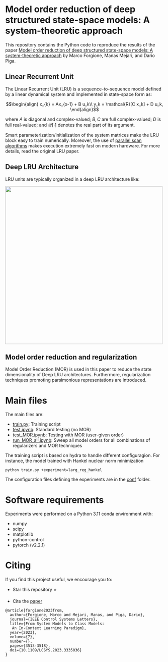 # Model order reduction of deep structured state-space models: A system-theoretic approach

This repository contains the Python code to reproduce the results of the paper [Model order reduction of deep structured state-space models: A system-theoretic approach](http://arxiv.org/abs/2308.13380)
by Marco Forgione, Manas Mejari, and Dario Piga.


## Linear Recurrent Unit
The Linear Recurrent Unit (LRU) is a sequence-to-sequence model defined by a linear dynamical system and implemented in state-space form as:
```math
\begin{align}
x_{k} = Ax_{x-1} + B u_k\\
y_k = \mathcal{R}[C x_k] + D u_k,
\end{align}
```
where $A$ is diagonal and complex-valued; $B, C$ are full complex-valued; $D$ is full real-valued; and $\mathcal{R}[\cdot]$ denotes the real part of its argument.

Smart parameterization/initialization of the system matrices make the LRU block easy to train numerically. Moreover, the use of [parallel scan algorithms](https://en.wikipedia.org/wiki/Prefix_sum) makes execution extremely fast on modern hardware. For more  details, read the original LRU paper.

## Deep LRU Architecture

LRU units are typically organized in a deep LRU architecture like:

<img src="architecture/lru_architecture.png"  width="500">

## Model order reduction and regularization
Model Order Reduction (MOR) is used in this paper to reduce the state dimensionality of Deep LRU architectures. Furthermore, regularization techniques promoting parsimonious representations are introduced.

# Main files

The main files are:

* [train.py](examples/f16/train.py): Training script
* [test.ipynb](examples/f16/test.ipynb): Standard testing (no MOR)
* [test_MOR.ipynb](examples/f16/test_MOR.ipynb): Testing with MOR (user-given order)
* [run_MOR_all.ipynb](examples/f16/run_MOR_all.ipynb): Sweep all model orders for all combinations of regularizers and MOR techniques
 
The training script is based on hydra to handle different configuragion. For instance, the model trained with Hankel nuclear norm minimization

```
python train.py +experiment=larg_reg_hankel
```

The configuration files defining the experiments are in the [conf](examples/f16/conf) folder.

# Software requirements
Experiments were performed on a Python 3.11 conda environment with:

 * numpy
 * scipy
 * matplotlib
 * python-control
 * pytorch (v2.2.1)
 

# Citing

If you find this project useful, we encourage you to:

* Star this repository :star: 



* Cite the [paper](https://arxiv.org/abs/2308.13380) 
```
@article{forgione2023from,
  author={Forgione, Marco and Mejari, Manas, and Piga, Dario},
  journal={IEEE Control Systems Letters}, 
  title={From System Models to Class Models:
   An In-Context Learning Paradigm}, 
  year={2023},
  volume={7},
  number={},
  pages={3513-3518},
  doi={10.1109/LCSYS.2023.3335036}
}
```

